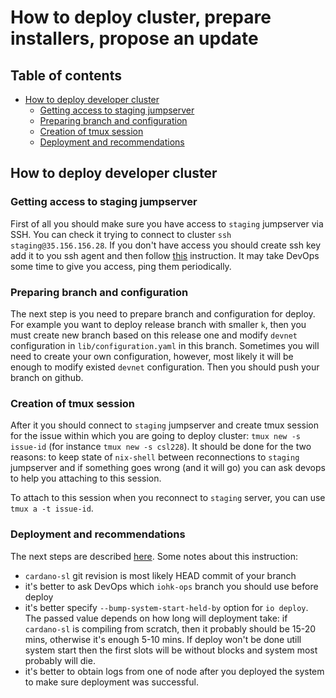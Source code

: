 # How to deploy cluster, prepare installers, propose an update

## Table of contents
  * [How to deploy developer cluster](#how-to-deploy-developer-cluster)
    + [Getting access to staging jumpserver](#getting-access-to-staging-jumpserver)
    + [Preparing branch and configuration](#preparing-branch-and-configuration)
    + [Creation of tmux session](#creation-of-tmux-session)
    + [Deployment and recommendations](#deployment-and-recommendations)

## How to deploy developer cluster

### Getting access to staging jumpserver
First of all you should make sure you have access to `staging` jumpserver via SSH. 
You can check it trying to connect to cluster `ssh staging@35.156.156.28`.
If you don't have access you should create ssh key add it to you ssh agent and then 
follow [this](https://github.com/input-output-hk/iohk-ops#getting-ssh-access) instruction.
It may take DevOps some time to give you access, ping them periodically.

### Preparing branch and configuration
The next step is you need to prepare branch and configuration for deploy.
For example you want to deploy release branch with smaller `k`, 
then you must create new branch based on this release one and modify `devnet` configuration in `lib/configuration.yaml` in this branch.
Sometimes you will need to create your own configuration, however,
most likely it will be enough to modify existed `devnet` configuration.
Then you should push your branch on github.

### Creation of tmux session
After it you should connect to `staging` jumpserver and create tmux session for the issue within which you are going to deploy cluster:
`tmux new -s issue-id` (for instance `tmux new -s csl228`). 
It should be done for the two reasons: to keep state of `nix-shell` between reconnections to `staging` jumpserver
and if something goes wrong (and it will go) you can ask devops to help you attaching to this session.

To attach to this session when you reconnect to `staging` server, you can use `tmux a -t issue-id`.

### Deployment and recommendations
The next steps are described [here](https://github.com/input-output-hk/internal-documentation/wiki/Developer-clusters-HOWTO).
Some notes about this instruction:
* `cardano-sl` git revision is most likely HEAD commit of your branch
* it's better to ask DevOps which `iohk-ops` branch you should use before deploy
* it's better specify `--bump-system-start-held-by` option for `io deploy`. 
The passed value depends on how long will deployment take: 
if `cardano-sl` is compiling from scratch, then it probably should be 15-20 mins, otherwise it's enough 5-10 mins. 
If deploy won't be done utill system start then the first slots will be without blocks and system most probably will die.
* it's better to obtain logs from one of node after you deployed the system to make sure deployment was successful.
